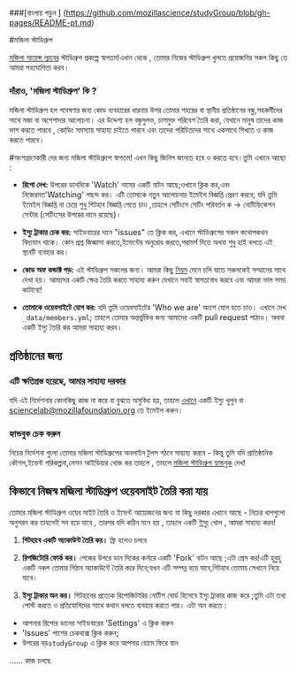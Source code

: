 ###[বাংলায় পড়ুন ] (https://github.com/mozillascience/studyGroup/blob/gh-pages/README-pt.md)

#মজিলা স্টাডিগ্রুপ

[মজিলা সায়েন্স ল্যাবের](https://www.mozillascience.org/) স্টাডিগ্রুপ প্রকল্পে স্বাগতম!এখান থেকে , তোমার নিজের স্টাডিগ্রুপ খুলতে প্রয়োজনিয় সকল কিছু তে 
আমরা সহযোগিতা করব।
### দাঁরাও, 'মজিলা স্টাডিগ্রুপ' কি ?

মজিলা স্টাডিগ্রুপ হল গবেষণার জন্য কোড ব্যবহারের ধারনার উপর তোমার শহরের বা স্থানীয় প্রতিষ্ঠানের বন্ধু,সহকর্মীদের সাথে মজা বা অপেশাদার আলোচনা। এর উদ্দেশ্য 
হল বন্ধুসুলভ, চাপমুক্ত পরিবেশ তৈরি করা, যেখানে মানুষ তাদের কাজ ভাগ করতে পারবে , কোডিং সমস্যায় সাহায্য চাইতে পারবে এবং তাদের পরিচিতদের সাথে 
একসাথে শিখতে ও কাজ করতে পারবে।

#অংশগ্রহণকারী দের জন্য
মজিলা স্টাডিগ্রুপে স্বাগতম! এখন কিছু জিনিস জানতে হবে ও করতে হবে।তুমি এখানে আছো :

- **রিপো দেখ:** উপরের ডানদিকে 'Watch' নামের একটি বাটন আছে;ওখানে ক্লিক কর,এবং নিজেরমত'Watching' পছন্দ কর। এটি তোমাকে নতুন আলোচনার ইমেইল বিজ্ঞপ্তি প্রেরণ করবে; যদি তুমি ইমেইল বিজ্ঞপ্তি না চেয়ে শুধু গিটহাব বিজ্ঞপ্তি পেতে চাও ,তাহলে সেটিংসে সেটিং পরিবর্তন ক -> নোটিফিকেশন সেন্টার (সেটিংসের উপরের দানে রয়েছে)। 


- **ইস্যু ট্রাকার চেক কর:** 
সাইডবারের দানে "issues" তে ক্লিক কর, এখানে স্টাডিগ্রুপের সকল কথোপকথন বিদ্যমান থাকে। কোন প্রশ্ন জিজ্ঞাসা করতে,ইভেন্টের অনুরোধ করতে,পরামর্শ দিতে অথবা শুধু হাই বলতে এই স্থানটি ব্যবহার কর।

- **কোড অফ কন্ডাক্ট পড়:** এই স্টাডিগ্রুপ সকলের জন্য। আমরা কিছু [নিয়ম](https://www.mozillascience.org/code-of-conduct/) মেনে চলি যাতে সকলকেই সম্মানের সাথে দেখা হয়। আমাদের একটি ক্ষেত্র তৈরি করতে সাহায্য করুন যেখানে সবাই স্বাগতবোধ করবে এবং আমরা ভাল সময় কাটাবো! 

- **তোমাকে ওয়েবসাইটে যোগ কর:** 
যদি তুমি ওয়েবসাইটের 'Who we are' অংশে যোগ হতে চাও। এখানে দেখ `_data/members.yml`; তাহলে তোমার অন্তর্ভুক্তির জন্য আমাদের একটি pull request পাঠাও। অথবা একটি ইস্যু তৈরি কর আমরা সাহায্য করব। 

## প্রতিষ্ঠানের জন্য
### এটি ক্ষতিগ্রস্ত হয়েছে, আমার সাহায্য দরকার

যদি এই নির্দেশনার কোনকিছু  কাজ না করে বা বুঝতে অসুবিধা হয়, তাহলে [এখানে](https://github.com/mozillascience/studyGroup/issues) একটি ইস্যু খুলুন বা sciencelab@mozillafoundation.org তে ইমেইল করুন। 

### হ্যান্ডবুক চেক করুন
নিচের নির্দেশনা গুলো তোমার মজিলা স্টাডিগ্রুপের অনলাইন টুলস গঠনে সাহায্য করবে - কিন্তু তুমি যদি প্রাতিষ্ঠানিক কৌশল,ইভেন্ট পরিকল্পনা,লেসন আইডিয়ার খোজ কর তাহলে , তাহলে [মজিলা স্টাডিগ্রুপ হ্যান্ডবুক](https://mozillascience.github.io/studyGroupHandbook/) দেখ!

## কিভাবে নিজস্ব মজিলা স্টাডিগ্রুপ ওয়েবসাইট তৈরি করা যায়
তোমার মজিলা স্টাডিগ্রুপ ওয়েব সাইট তৈরি ও ইভেন্ট আয়োজনের জন্য যা কিছু দরকার এখানে আছে - নিচের ধাপগুলো অনুসরন কর তাহলেই সব হয়ে যাবে , তারপর যদি কঠিন মনে হয় , তাহলে একটি [ইস্যু](https://github.com/mozillascience/studyGroup/issues) খোল , আমরা সাহায্য করব! 

1. **গিটহাবে একটি অ্যাকাউন্ট তৈরি কর।** ফ্রি হলেও চলবে
2. **রিপজিটোরি ফোর্ক কর।** পেজের উপরে ডান দিকের কর্নারে একটি 'Fork' বাটন আছে ;এটা প্রেস কর!এটি হুবুহু একটি নকল তোমার গিঠাব অ্যাকাউন্টে 
তৈরি করে দিবে;যখন এটি সম্পন্ন হয়ে যাবে,গিটহাব তোমায় সেখানে নিয়ে যাবে।

3. **ইস্যু ট্রাকার অন কর।**
গিটহাবের প্রত্যেক রিপোজিটারির নোটিশ বোর্ড হিসেবে ইস্যু ট্রাকার কাজ করে ;তুমি এটা তথ্য পোস্ট করতে ও প্রতিযোগিদের সাথে কথান বলতে ব্যবহার করতে পার। এটা অন করতে :
  - আপনার রিপোর ডানের সাইডবারের 'Settings' এ ক্লিক করুন
  - 'Issues' পাশের চেকবক্সে ক্লিক করুন; 
  - উপরের বড়`studyGroup` এ ক্লিক করে আপনার হোমে ফিরে যান
  
  ...... কাজ চলছে 

